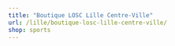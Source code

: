 ```yaml
---
title: "Boutique LOSC Lille Centre-Ville"
url: /lille/boutique-losc-lille-centre-ville/
shop: sports
---
```

